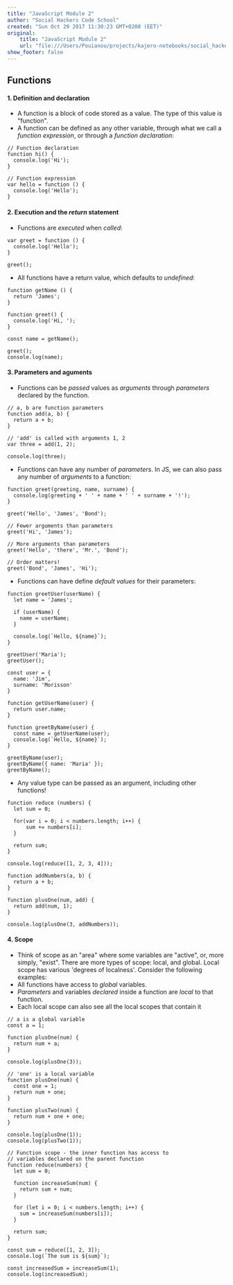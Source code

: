 ```yaml
---
title: "JavaScript Module 2"
author: "Social Hackers Code School"
created: "Sun Oct 29 2017 11:30:23 GMT+0200 (EET)"
original:
    title: "JavaScript Module 2"
    url: "file:///Users/Pouianou/projects/kajero-notebooks/social_hackers/js_week_2/week2.html"
show_footer: false
---
```


## Functions

#### 1. Definition and declaration
- A function is a block of code stored as a value. The type of this value is "function".
- A function can be defined as any other variable, through what we call a _function expression_, or through a _function declaration_:

```javascript; runnable
// Function declaration
function hi() {
  console.log('Hi');
}

// Function expression
var hello = function () {
  console.log('Hello');
}
```

#### 2. Execution and the _return_ statement
- Functions are _executed_ when _called_:

```javascript; runnable
var greet = function () {
  console.log('Hello');
}

greet();
```

- All functions have a return value, which defaults to _undefined_:

```javascript; runnable
function getName () {
  return 'James';
}

function greet() {
  console.log('Hi, ');
}

const name = getName();

greet();
console.log(name);
```

#### 3. Parameters and aguments
- Functions can be _passed_ values as _arguments_ through _parameters_ declared by the function.

```javascript; runnable
// a, b are function parameters
function add(a, b) {
  return a + b;
}

// 'add' is called with arguments 1, 2
var three = add(1, 2);

console.log(three);
```

- Functions can have any number of _parameters_. In JS, we can also pass any number of _arguments_ to a function:

```javascript; runnable
function greet(greeting, name, surname) {
  console.log(greeting + ' ' + name + ' ' + surname + '!');
}

greet('Hello', 'James', 'Bond');

// Fewer arguments than parameters
greet('Hi', 'James');

// More arguments than parameters
greet('Hello', 'there', 'Mr.', 'Bond');

// Order matters!
greet('Bond', 'James', 'Hi');
```

- Functions can have define _default values_ for their parameters:

```javascript; runnable
function greetUser(userName) {
  let name = 'James';

  if (userName) {
    name = userName;
  }

  console.log(`Hello, ${name}`);
}

greetUser('Maria');
greetUser();
```

```javascript; runnable
const user = {
  name: 'Jim',
  surname: 'Morisson'
}

function getUserName(user) {
  return user.name;
}

function greetByName(user) {
  const name = getUserName(user);
  console.log(`Hello, ${name}`);
}

greetByName(user);
greetByName({ name: 'Maria' });
greetByName();
```

- Any value type can be passed as an argument, including other functions!

```javascript; runnable
function reduce (numbers) {
  let sum = 0;

  for(var i = 0; i < numbers.length; i++) {
      sum += numbers[i];
  }

  return sum;
}

console.log(reduce([1, 2, 3, 4]));
```

```javascript; runnable
function addNumbers(a, b) {
  return a + b;
}

function plusOne(num, add) {
  return add(num, 1);
}

console.log(plusOne(3, addNumbers));
```

#### 4. Scope

- Think of scope as an "area" where some variables are "active", or, more simply, "exist". There are more types of scope: local, and global. Local scope has various 'degrees of localness'. Consider the following examples:
- All functions have access to _global_ variables.
- _Parameters_ and variables _declared_ inside a function are _local_ to that function.
- Each local scope can also see all the local scopes that contain it

```javascript; runnable
// a is a global variable
const a = 1;

function plusOne(num) {
  return num + a;
}

console.log(plusOne(3));
```

```javascript; runnable
// 'one' is a local variable
function plusOne(num) {
  const one = 1;
  return num + one;
}

function plusTwo(num) {
  return num + one + one;
}

console.log(plusOne(1));
console.log(plusTwo(1));
```

```javascript; runnable
// Function scope - the inner function has access to
// variables declared on the parent function
function reduce(numbers) {
  let sum = 0;

  function increaseSum(num) {
    return sum + num;
  }

  for (let i = 0; i < numbers.length; i++) {
    sum = increaseSum(numbers[i]);
  }

  return sum;
}

const sum = reduce([1, 2, 3]);
console.log(`The sum is ${sum}`);

const increasedSum = increaseSum(1);
console.log(increasedSum);
```
